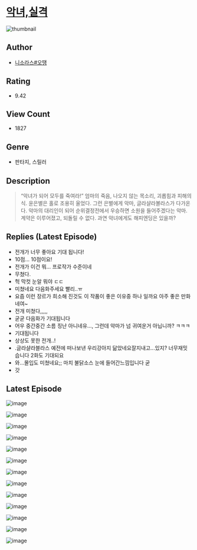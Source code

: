 # [악녀,실격](https://comic.naver.com/challenge/list?titleId=810155)
![thumbnail](https://image-comic.pstatic.net/user_contents_data/challenge_comic/2023/05/23/344711/upload_7291671271226565990_480x623.jpeg)

## Author
- [니소라스#오땡](https://comic.naver.com/artistTitle?id=344711)

## Rating
- 9.42

## View Count
- 1827

## Genre
- 판타지, 스릴러

## Description
> “악녀가 되어 모두를 죽여라!” 엄마의 죽음, 나오지 않는 목소리, 괴롭힘과 피해의식. 윤은별은 홀로 조용히 울었다. 그런 은별에게 악마, 글라샬라볼라스가 다가온다. 악마의 대리인이 되어 순위결정전에서 우승하면 소원을 들어주겠다는 악마. 계약은 이루어졌고, 되돌릴 수 없다. 과연 악녀에게도 해피엔딩은 있을까?

## Replies (Latest Episode)
- 전개가 너무 좋아요 기대 됩니다!
- 10점... 10점이요!
- 전개가 이건 뭐... 프로작가 수준이네
- 무쳤다.
- 헉 막컷 눈알 뭐야 ㄷㄷ
- 미쳤네요 다음화주세요 빨리..ㅠ
- 요즘 이런 장르가 희소해 진것도 이 작품이 좋은 이유중 하나 일까요 아주 좋은 만화네여~
- 전개 미쳤다,,,,,
- 굳굳 다음화가 기대됩니다
- 어우 중간중간 소름 징난 아니네유…, 그런데 악마가 넘 귀여운거 아닙니까? ㅋㅋㅋ
- 기대됩니다
- 상상도 못한 전개..!
- .글라샬라블라스 예전에 떠나보낸 우리강아지 닮았네요잘지내고...있지? 너무재밋습니다 2화도 기대되요
- 와...몰입도 미쳤네요;; 마치 불닭소스 눈에 들어간느낌입니다 굳
- 갓

## Latest Episode
![image](https://image-comic.pstatic.net/user_contents_data/challenge_comic/2023/05/23/344711/upload_4135774944759997028.jpeg)

![image](https://image-comic.pstatic.net/user_contents_data/challenge_comic/2023/05/23/344711/upload_3474870367228933731.jpeg)

![image](https://image-comic.pstatic.net/user_contents_data/challenge_comic/2023/05/23/344711/upload_3702348542647546725.jpeg)

![image](https://image-comic.pstatic.net/user_contents_data/challenge_comic/2023/05/23/344711/upload_3474585624503400754.jpeg)

![image](https://image-comic.pstatic.net/user_contents_data/challenge_comic/2023/05/23/344711/upload_3545798995507962935.jpeg)

![image](https://image-comic.pstatic.net/user_contents_data/challenge_comic/2023/05/23/344711/upload_7233679728721540966.jpeg)

![image](https://image-comic.pstatic.net/user_contents_data/challenge_comic/2023/05/23/344711/upload_7076669274864313910.jpeg)

![image](https://image-comic.pstatic.net/user_contents_data/challenge_comic/2023/05/23/344711/upload_7017789332050239794.jpeg)

![image](https://image-comic.pstatic.net/user_contents_data/challenge_comic/2023/05/23/344711/upload_3545514006526701621.jpeg)

![image](https://image-comic.pstatic.net/user_contents_data/challenge_comic/2023/05/23/344711/upload_3703191863791280441.jpeg)

![image](https://image-comic.pstatic.net/user_contents_data/challenge_comic/2023/05/23/344711/upload_7365698970300264547.jpeg)

![image](https://image-comic.pstatic.net/user_contents_data/challenge_comic/2023/05/23/344711/upload_3991093293427472181.jpeg)

![image](https://image-comic.pstatic.net/user_contents_data/challenge_comic/2023/05/23/344711/upload_7363443889853118262.jpeg)
